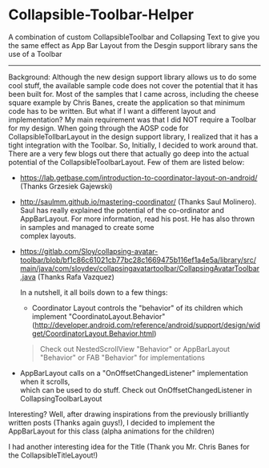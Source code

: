 # Collapsible-Toolbar-Helper
A combination of custom CollapsibleToolbar and Collapsing Text to give you the same effect as App Bar Layout from the Desgin support library sans the use of a Toolbar
____
 Background:
  Although the new design support library allows us to do some cool stuff, the available sample code
  does not cover the potential that it has been built for. Most of the samples that I came across,
  including the cheese square example by Chris Banes, create the application so that minimum code has to be written.
  But what if I want a different layout and implementation? 
  My main requirement was that I did NOT require a Toolbar for my design. When going through the AOSP code for 
  CollapsibleTollbarLayout in the design support library, I realized that it has a tight integration with the Toolbar.
  So, Initially, I decided to work around that. There are a very few blogs out there that actually go deep into the actual potential 
  of the CollapsibleToolbarLayout. Few of them are listed below:
  
 - https://lab.getbase.com/introduction-to-coordinator-layout-on-android/ (Thanks Grzesiek Gajewski)
 - http://saulmm.github.io/mastering-coordinator/ (Thanks Saul Molinero).
  Saul has really explained the potential of the co-ordinator and AppBarLayout. For more   information,  read his post. He has also thrown in samples and managed to create some       
  complex layouts.
- https://gitlab.com/Sloy/collapsing-avatar-toolbar/blob/bf1c86c61021cb77bc28c1669475b116ef1a4e5a/library/src/main/java/com/sloydev/collapsingavatartoolbar/CollapsingAvatarToolbar.java (Thanks Rafa Vazquez)
 
  In a nutshell, it all boils down to a few things:
  - Coordinator Layout controls the "behavior" of its children which implement 
    "CoordinatoLayout.Behavior"
 (http://developer.android.com/reference/android/support/design/widget/CoordinatorLayout.Behavior.html)
  > Check out NestedScrollView "Behavior" or AppBarLayout "Behavior" or FAB "Behavior" for implementations
  
 - AppBarLayout calls on a "OnOffsetChangedListener" implementation when it scrolls,   
   which can be used to do stuff. Check out OnOffsetChangedListener in 
   CollapsingToolbarLayout
 
  Interesting? Well, after drawing inspirations from the previously brilliantly written posts (Thanks again
  guys!), I decided to implement the AppBarLayout for this class (alpha animations for the children)
 
  I had another interesting idea for the Title (Thank you Mr. Chris Banes for the CollapsibleTitleLayout!)
